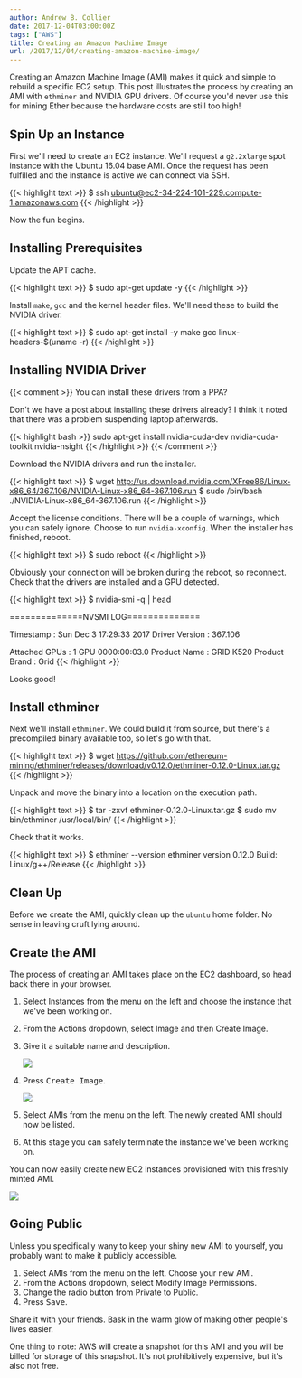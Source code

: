 ```yaml
---
author: Andrew B. Collier
date: 2017-12-04T03:00:00Z
tags: ["AWS"]
title: Creating an Amazon Machine Image
url: /2017/12/04/creating-amazon-machine-image/
---
```


Creating an Amazon Machine Image (AMI) makes it quick and simple to rebuild a specific EC2 setup. This post illustrates the process by creating an AMI with `ethminer` and NVIDIA GPU drivers. Of course you'd never use this for mining Ether because the hardware costs are still too high!

<!--more-->

## Spin Up an Instance

First we'll need to create an EC2 instance. We'll request a `g2.2xlarge` spot instance with the Ubuntu 16.04 base AMI. Once the request has been fulfilled and the instance is active we can connect via SSH.

{{< highlight text >}}
$ ssh ubuntu@ec2-34-224-101-229.compute-1.amazonaws.com
{{< /highlight >}}

Now the fun begins.

## Installing Prerequisites

Update the APT cache.

{{< highlight text >}}
$ sudo apt-get update -y
{{< /highlight >}}

Install `make`, `gcc` and the kernel header files. We'll need these to build the NVIDIA driver.

{{< highlight text >}}
$ sudo apt-get install -y make gcc linux-headers-$(uname -r)
{{< /highlight >}}

## Installing NVIDIA Driver

{{< comment >}}
You can install these drivers from a PPA?

Don't we have a post about installing these drivers already? I think it noted that there was a problem suspending laptop afterwards.

{{< highlight bash >}}
sudo apt-get install nvidia-cuda-dev nvidia-cuda-toolkit nvidia-nsight
{{< /highlight >}}
{{< /comment >}}

Download the NVIDIA drivers and run the installer.

{{< highlight text >}}
$ wget http://us.download.nvidia.com/XFree86/Linux-x86_64/367.106/NVIDIA-Linux-x86_64-367.106.run
$ sudo /bin/bash ./NVIDIA-Linux-x86_64-367.106.run
{{< /highlight >}}

Accept the license conditions. There will be a couple of warnings, which you can safely ignore. Choose to run `nvidia-xconfig`. When the installer has finished, reboot.

{{< highlight text >}}
$ sudo reboot
{{< /highlight >}}

Obviously your connection will be broken during the reboot, so reconnect. Check that the drivers are installed and a GPU detected.

{{< highlight text >}}
$ nvidia-smi -q | head

==============NVSMI LOG==============

Timestamp                           : Sun Dec  3 17:29:33 2017
Driver Version                      : 367.106

Attached GPUs                       : 1
GPU 0000:00:03.0
    Product Name                    : GRID K520
    Product Brand                   : Grid
{{< /highlight >}}

Looks good!

## Install ethminer

Next we'll install `ethminer`. We could build it from source, but there's a precompiled binary available too, so let's go with that.

{{< highlight text >}}
$ wget https://github.com/ethereum-mining/ethminer/releases/download/v0.12.0/ethminer-0.12.0-Linux.tar.gz
{{< /highlight >}}

Unpack and move the binary into a location on the execution path.

{{< highlight text >}}
$ tar -zxvf ethminer-0.12.0-Linux.tar.gz
$ sudo mv bin/ethminer /usr/local/bin/
{{< /highlight >}}

Check that it works.

{{< highlight text >}}
$ ethminer --version
ethminer version 0.12.0
Build: Linux/g++/Release
{{< /highlight >}}

## Clean Up

Before we create the AMI, quickly clean up the `ubuntu` home folder. No sense in leaving cruft lying around.

## Create the AMI

The process of creating an AMI takes place on the EC2 dashboard, so head back there in your browser.

1. Select Instances from the menu on the left and choose the instance that we've been working on.
2. From the Actions dropdown, select Image and then Create Image.
3. Give it a suitable name and description.

	![](/img/2017/12/aws-ec2-create-image.png)

4. Press <kbd class="bg-primary">Create Image</kbd>.

	![](/img/2017/12/aws-ec2-pending-image.png)
	
5. Select AMIs from the menu on the left. The newly created AMI should now be listed.
6. At this stage you can safely terminate the instance we've been working on.

You can now easily create new EC2 instances provisioned with this freshly minted AMI.

![](/img/2017/12/aws-ec2-select-image.png)

## Going Public

Unless you specifically wany to keep your shiny new AMI to yourself, you probably want to make it publicly accessible.

1. Select AMIs from the menu on the left. Choose your new AMI.
2. From the Actions dropdown, select Modify Image Permissions.
3. Change the radio button from Private to Public.
4. Press <kbd class="bg-primary">Save</kbd>.

Share it with your friends. Bask in the warm glow of making other people's lives easier.

One thing to note: AWS will create a snapshot for this AMI and you will be billed for storage of this snapshot. It's not prohibitively expensive, but it's also not free.
